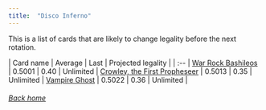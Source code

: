 ```yaml
---
title:  "Disco Inferno"
---
```


This is a list of cards that are likely to change legality before the next rotation.

| Card name | Average | Last | Projected legality |
| :-- |
[War Rock Bashileos](https://db.ygoprodeck.com/card/?search=War%20Rock%20Bashileos) | 0.5001 | 0.40 | Unlimited |
[Crowley, the First Propheseer](https://db.ygoprodeck.com/card/?search=Crowley,%20the%20First%20Propheseer) | 0.5013 | 0.35 | Unlimited |
[Vampire Ghost](https://db.ygoprodeck.com/card/?search=Vampire%20Ghost) | 0.5022 | 0.36 | Unlimited |

###### [Back home](index)